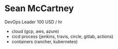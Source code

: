 # Sean McCartney
DevOps Leader
100 USD / hr 

* cloud (gcp, aws, azure)
* cicd process (jenkins, travis, circle, gitlab, actions)
* containers (rancher, kubernetes)
